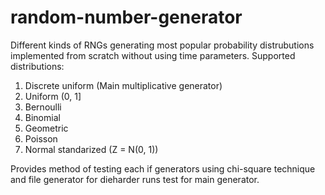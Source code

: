 # random-number-generator

Different kinds of RNGs generating most popular probability distrubutions implemented from scratch without using time parameters.
Supported distributions:
1. Discrete uniform (Main multiplicative generator)
2. Uniform (0, 1]
3. Bernoulli
4. Binomial
5. Geometric
6. Poisson
7. Normal standarized (Z = N(0, 1))

Provides method of testing each if generators using chi-square technique and file generator for dieharder runs test for main generator.
